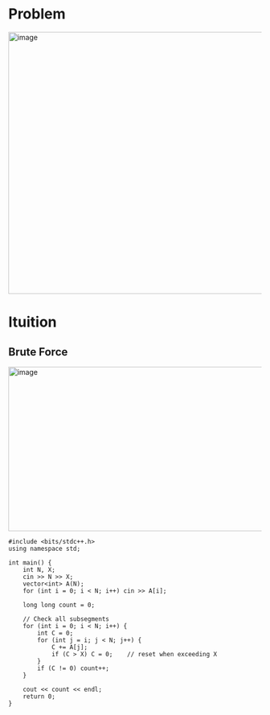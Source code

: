 # Problem
<img width="522" height="521" alt="image" src="https://github.com/user-attachments/assets/8bfc8909-9dc5-4707-a347-49d6438b22b6" />

# Ituition
## Brute Force
<img width="696" height="327" alt="image" src="https://github.com/user-attachments/assets/6032c0c7-f53c-4035-978f-0295ccdf3771" />

```
#include <bits/stdc++.h>
using namespace std;

int main() {
    int N, X;
    cin >> N >> X;
    vector<int> A(N);
    for (int i = 0; i < N; i++) cin >> A[i];

    long long count = 0;

    // Check all subsegments
    for (int i = 0; i < N; i++) {
        int C = 0;
        for (int j = i; j < N; j++) {
            C += A[j];
            if (C > X) C = 0;    // reset when exceeding X
        }
        if (C != 0) count++;
    }

    cout << count << endl;
    return 0;
}

```
